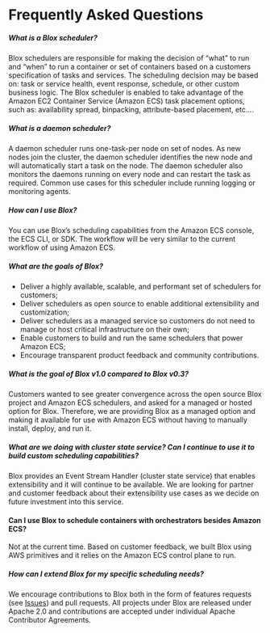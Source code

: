 ﻿# Frequently Asked Questions

##### What is a Blox scheduler?
Blox schedulers are responsible for making the decision of “what” to run and “when” to run a container or set of containers based on a customers specification of tasks and services. The scheduling decision may be based on: task or service health, event response, schedule, or other custom business logic. The Blox scheduler is enabled to take advantage of the Amazon EC2 Container Service (Amazon ECS) task placement options, such as: availability spread, binpacking, attribute-based placement, etc....  

##### What is a daemon scheduler?
A daemon scheduler runs one-task-per node on set of nodes. As new nodes join the cluster, the daemon scheduler identifies the new node and will automatically start a task on the node. The daemon scheduler also monitors the daemons running on every node and can restart the task as required. Common use cases for this scheduler include running logging or monitoring agents.

##### How can I use Blox?
You can use Blox’s scheduling capabilities from the Amazon ECS console, the ECS CLI, or SDK. The workflow will be very similar to the current workflow of using Amazon ECS.

##### What are the goals of Blox?
* Deliver a highly available, scalable, and performant set of schedulers for customers;
* Deliver schedulers as open source to enable additional extensibility and customization;
* Deliver schedulers as a managed service so customers do not need to manage or host critical infrastructure on their own;
* Enable customers to build and run the same schedulers that power Amazon ECS;
* Encourage transparent product feedback and community contributions.

##### What is the goal of Blox v1.0 compared to Blox v0.3?  
Customers wanted to see greater convergence across the open source Blox project and Amazon ECS schedulers, and asked for a managed or hosted option for Blox. Therefore, we are providing Blox as a managed option and making it available for use with Amazon ECS without having to manually install, deploy, and run it.

##### What are we doing with cluster state service? Can I continue to use it to build custom scheduling capabilities?
Blox provides an Event Stream Handler (cluster state service) that enables extensibility and it will continue to be available. We are looking for partner and customer feedback about their extensibility use cases as we decide on future investment into this service.

#### Can I use Blox to schedule containers with orchestrators besides Amazon ECS?
Not at the current time. Based on customer feedback, we built Blox using AWS primitives and it relies on the Amazon ECS control plane to run.

##### How can I extend Blox for my specific scheduling needs?   
We encourage contributions to Blox both in the form of features requests (see [Issues](https://github.com/blox/blox/issues)) and pull requests. All projects under Blox are released under Apache 2.0 and contributions are accepted under individual Apache Contributor Agreements.
